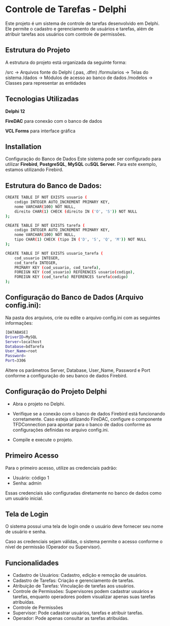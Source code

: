 
# Controle de Tarefas - Delphi
Este projeto é um sistema de controle de tarefas desenvolvido em Delphi. Ele permite o cadastro e gerenciamento de usuários e tarefas, além de atribuir tarefas aos usuários com controle de permissões.


## Estrutura do Projeto
A estrutura do projeto está organizada da seguinte forma:

/src          → Arquivos fonte do Delphi (.pas, .dfm)
/formularios  → Telas do sistema
/dados        → Módulos de acesso ao banco de dados
/modelos      → Classes para representar as entidades
## Tecnologias Utilizadas
**Delphi 12**

**FireDAC** para conexão com o banco de dados

**VCL Forms** para interface gráfica

## Installation

Configuração do Banco de Dados
Este sistema pode ser configurado para utilizar **Firebird**, **PostgreSQL**, **MySQL** ou**SQL Server.** Para este exemplo, estamos utilizando Firebird.

## Estrutura do Banco de Dados:

```bash 
CREATE TABLE IF NOT EXISTS usuario (
    codigo INTEGER AUTO_INCREMENT PRIMARY KEY,
    nome VARCHAR(100) NOT NULL,
    direito CHAR(1) CHECK (direito IN ('O', 'S')) NOT NULL
);
```

```bash 
CREATE TABLE IF NOT EXISTS tarefa (
    codigo INTEGER AUTO_INCREMENT PRIMARY KEY,
    nome VARCHAR(100) NOT NULL,
    tipo CHAR(1) CHECK (tipo IN ('D', 'S', 'Q', 'M')) NOT NULL
);
```

```bash 
CREATE TABLE IF NOT EXISTS usuario_tarefa (
    cod_usuario INTEGER,
    cod_tarefa INTEGER,
    PRIMARY KEY (cod_usuario, cod_tarefa),
    FOREIGN KEY (cod_usuario) REFERENCES usuario(codigo),
    FOREIGN KEY (cod_tarefa) REFERENCES tarefa(codigo)
); 
```



## Configuração do Banco de Dados (Arquivo config.ini):

Na pasta dos arquivos, crie ou edite o arquivo config.ini com as seguintes informações:

```bash
[DATABASE]
DriverID=MySQL
Server=localhost
Database=bdTarefa
User_Name=root
Password=
Port=3306
```

Altere os parâmetros Server, Database, User_Name, Password e Port conforme a configuração do seu banco de dados Firebird.



## Configuração do Projeto Delphi
- Abra o projeto no Delphi.

- Verifique se a conexão com o banco de dados Firebird está funcionando corretamente. Caso esteja utilizando FireDAC, configure o componente TFDConnection para apontar para o banco de dados conforme as configurações definidas no arquivo config.ini.

- Compile e execute o projeto.
## Primeiro Acesso
Para o primeiro acesso, utilize as credenciais padrão:

- Usuário: código 1
- Senha: admin

Essas credenciais são configuradas diretamente no banco de dados como um usuário inicial.
## Tela de Login
O sistema possui uma tela de login onde o usuário deve fornecer seu nome de usuário e senha.

Caso as credenciais sejam válidas, o sistema permite o acesso conforme o nível de permissão (Operador ou Supervisor).



## Funcionalidades
- Cadastro de Usuários: Cadastro, edição e remoção de usuários.
- Cadastro de Tarefas: Criação e gerenciamento de tarefas.
- Atribuição de Tarefas: Vinculação de tarefas aos usuários.
- Controle de Permissões: Supervisores podem cadastrar usuários e tarefas, enquanto operadores podem visualizar apenas suas tarefas atribuídas.
- Controle de Permissões
- Supervisor: Pode cadastrar usuários, tarefas e atribuir tarefas.
- Operador: Pode apenas consultar as tarefas atribuídas.
